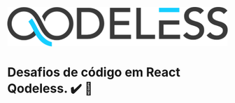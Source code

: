 ![Logo Qodeless](https://github.com/FilipiRafael/qodeless-challenges/blob/main/img/logo-qodeless.png)

# Desafios de código em React Qodeless. :heavy_check_mark: :memo:
